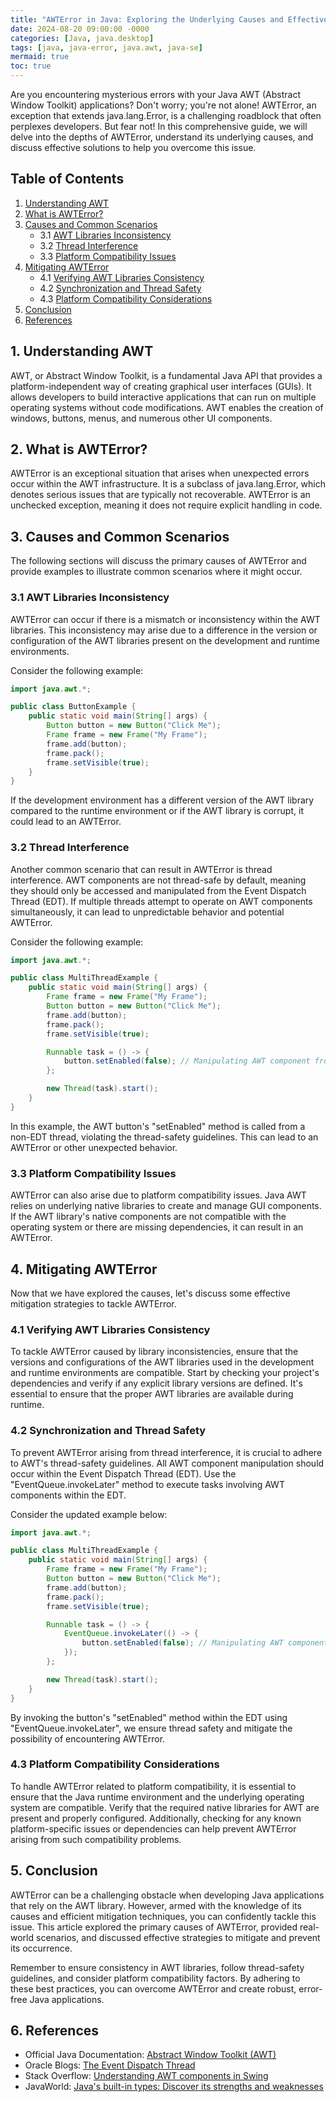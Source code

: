 ```yaml
---
title: "AWTError in Java: Exploring the Underlying Causes and Effective Solutions"
date: 2024-08-20 09:00:00 -0000
categories: [Java, java.desktop]
tags: [java, java-error, java.awt, java-se]
mermaid: true
toc: true
---
```



Are you encountering mysterious errors with your Java AWT (Abstract Window Toolkit) applications? Don't worry; you're not alone! AWTError, an exception that extends java.lang.Error, is a challenging roadblock that often perplexes developers. But fear not! In this comprehensive guide, we will delve into the depths of AWTError, understand its underlying causes, and discuss effective solutions to help you overcome this issue.

## Table of Contents
1. [Understanding AWT](#understanding-awt)
2. [What is AWTError?](#what-is-awterror)
3. [Causes and Common Scenarios](#causes-and-common-scenarios)
    - 3.1 [AWT Libraries Inconsistency](#awt-libraries-inconsistency)
    - 3.2 [Thread Interference](#thread-interference)
    - 3.3 [Platform Compatibility Issues](#platform-compatibility-issues)
4. [Mitigating AWTError](#mitigating-awterror)
    - 4.1 [Verifying AWT Libraries Consistency](#verifying-awt-libraries-consistency)
    - 4.2 [Synchronization and Thread Safety](#synchronization-and-thread-safety)
    - 4.3 [Platform Compatibility Considerations](#platform-compatibility-considerations)
5. [Conclusion](#conclusion)
6. [References](#references)

## 1. Understanding AWT <a name="understanding-awt"></a>

AWT, or Abstract Window Toolkit, is a fundamental Java API that provides a platform-independent way of creating graphical user interfaces (GUIs). It allows developers to build interactive applications that can run on multiple operating systems without code modifications. AWT enables the creation of windows, buttons, menus, and numerous other UI components.

## 2. What is AWTError? <a name="what-is-awterror"></a>

AWTError is an exceptional situation that arises when unexpected errors occur within the AWT infrastructure. It is a subclass of java.lang.Error, which denotes serious issues that are typically not recoverable. AWTError is an unchecked exception, meaning it does not require explicit handling in code.

## 3. Causes and Common Scenarios <a name="causes-and-common-scenarios"></a>

The following sections will discuss the primary causes of AWTError and provide examples to illustrate common scenarios where it might occur.

### 3.1 AWT Libraries Inconsistency <a name="awt-libraries-inconsistency"></a>

AWTError can occur if there is a mismatch or inconsistency within the AWT libraries. This inconsistency may arise due to a difference in the version or configuration of the AWT libraries present on the development and runtime environments.

Consider the following example:

```java
import java.awt.*;

public class ButtonExample {
    public static void main(String[] args) {
        Button button = new Button("Click Me");
        Frame frame = new Frame("My Frame");
        frame.add(button);
        frame.pack();
        frame.setVisible(true);
    }
}
```

If the development environment has a different version of the AWT library compared to the runtime environment or if the AWT library is corrupt, it could lead to an AWTError.

### 3.2 Thread Interference <a name="thread-interference"></a>

Another common scenario that can result in AWTError is thread interference. AWT components are not thread-safe by default, meaning they should only be accessed and manipulated from the Event Dispatch Thread (EDT). If multiple threads attempt to operate on AWT components simultaneously, it can lead to unpredictable behavior and potential AWTError.

Consider the following example:

```java
import java.awt.*;

public class MultiThreadExample {
    public static void main(String[] args) {
        Frame frame = new Frame("My Frame");
        Button button = new Button("Click Me");
        frame.add(button);
        frame.pack();
        frame.setVisible(true);

        Runnable task = () -> {
            button.setEnabled(false); // Manipulating AWT component from a non-EDT thread
        };

        new Thread(task).start();
    }
}
```

In this example, the AWT button's "setEnabled" method is called from a non-EDT thread, violating the thread-safety guidelines. This can lead to an AWTError or other unexpected behavior.

### 3.3 Platform Compatibility Issues <a name="platform-compatibility-issues"></a>

AWTError can also arise due to platform compatibility issues. Java AWT relies on underlying native libraries to create and manage GUI components. If the AWT library's native components are not compatible with the operating system or there are missing dependencies, it can result in an AWTError.

## 4. Mitigating AWTError <a name="mitigating-awterror"></a>

Now that we have explored the causes, let's discuss some effective mitigation strategies to tackle AWTError.

### 4.1 Verifying AWT Libraries Consistency <a name="verifying-awt-libraries-consistency"></a>

To tackle AWTError caused by library inconsistencies, ensure that the versions and configurations of the AWT libraries used in the development and runtime environments are compatible. Start by checking your project's dependencies and verify if any explicit library versions are defined. It's essential to ensure that the proper AWT libraries are available during runtime.

### 4.2 Synchronization and Thread Safety <a name="synchronization-and-thread-safety"></a>

To prevent AWTError arising from thread interference, it is crucial to adhere to AWT's thread-safety guidelines. All AWT component manipulation should occur within the Event Dispatch Thread (EDT). Use the "EventQueue.invokeLater" method to execute tasks involving AWT components within the EDT.

Consider the updated example below:

```java
import java.awt.*;

public class MultiThreadExample {
    public static void main(String[] args) {
        Frame frame = new Frame("My Frame");
        Button button = new Button("Click Me");
        frame.add(button);
        frame.pack();
        frame.setVisible(true);

        Runnable task = () -> {
            EventQueue.invokeLater(() -> {
                button.setEnabled(false); // Manipulating AWT component within the EDT
            });
        };

        new Thread(task).start();
    }
}
```

By invoking the button's "setEnabled" method within the EDT using "EventQueue.invokeLater", we ensure thread safety and mitigate the possibility of encountering AWTError.

### 4.3 Platform Compatibility Considerations <a name="platform-compatibility-considerations"></a>

To handle AWTError related to platform compatibility, it is essential to ensure that the Java runtime environment and the underlying operating system are compatible. Verify that the required native libraries for AWT are present and properly configured. Additionally, checking for any known platform-specific issues or dependencies can help prevent AWTError arising from such compatibility problems.

## 5. Conclusion <a name="conclusion"></a>

AWTError can be a challenging obstacle when developing Java applications that rely on the AWT library. However, armed with the knowledge of its causes and efficient mitigation techniques, you can confidently tackle this issue. This article explored the primary causes of AWTError, provided real-world scenarios, and discussed effective strategies to mitigate and prevent its occurrence.

Remember to ensure consistency in AWT libraries, follow thread-safety guidelines, and consider platform compatibility factors. By adhering to these best practices, you can overcome AWTError and create robust, error-free Java applications.

## 6. References <a name="references"></a>

- Official Java Documentation: [Abstract Window Toolkit (AWT)](https://docs.oracle.com/javase/7/docs/api/java/awt/package-summary.html)
- Oracle Blogs: [The Event Dispatch Thread](https://blogs.oracle.com/javamagazine/the-event-dispatch-thread)
- Stack Overflow: [Understanding AWT components in Swing](https://stackoverflow.com/questions/12392817/understanding-awt-components-in-swing)
- JavaWorld: [Java's built-in types: Discover its strengths and weaknesses](https://www.javaworld.com/article/2073649/java-s-built-in-types--discover-its-strengths-and-weaknesses.html)